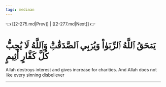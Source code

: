 ```yaml
---
tags: medinan
---
```


👈 [[2-275.md|Prev]] | [[2-277.md|Next]] 👉

# يَمۡحَقُ ٱللَّهُ ٱلرِّبَوٰاْ وَيُرۡبِي ٱلصَّدَقَٰتِۗ وَٱللَّهُ لَا يُحِبُّ كُلَّ كَفَّارٍ أَثِيمٍ

Allah destroys interest and gives increase for charities. And Allah does not like every sinning disbeliever

---

